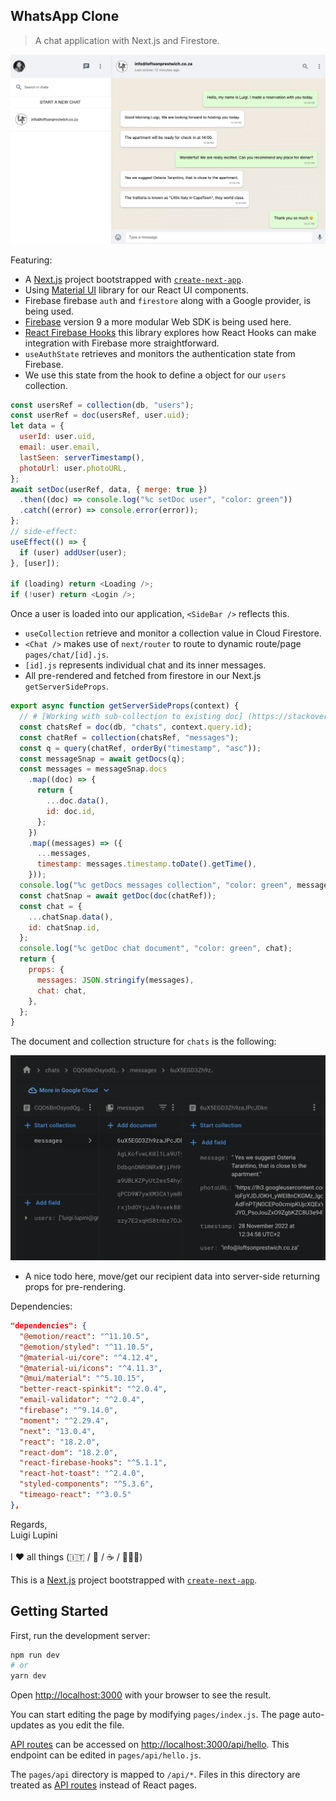 ## WhatsApp Clone

> A chat application with Next.js and Firestore.

![alt text](./capture.png)

Featuring:

- A [Next.js](https://nextjs.org/) project bootstrapped with [`create-next-app`](https://nextjs.org/docs/api-reference/create-next-app).
- Using [Material UI](https://mui.com/) library for our React UI components.
- Firebase firebase `auth` and `firestore` along with a Google provider, is being used.
- [Firebase](https://firebase.google.com/docs/web/modular-upgrade) version 9 a more modular Web SDK is being used here.
- [React Firebase Hooks](https://github.com/CSFrequency/react-firebase-hooks) this library explores how React Hooks can make integration with Firebase more straightforward.
- `useAuthState` retrieves and monitors the authentication state from Firebase.
- We use this state from the hook to define a object for our `users` collection.

```js
const usersRef = collection(db, "users");
const userRef = doc(usersRef, user.uid);
let data = {
  userId: user.uid,
  email: user.email,
  lastSeen: serverTimestamp(),
  photoUrl: user.photoURL,
};
await setDoc(userRef, data, { merge: true })
  .then((doc) => console.log("%c setDoc user", "color: green"))
  .catch((error) => console.error(error));
};
// side-effect:
useEffect(() => {
  if (user) addUser(user);
}, [user]);

if (loading) return <Loading />;
if (!user) return <Login />;
```

Once a user is loaded into our application, `<SideBar />` reflects this.

- `useCollection` retrieve and monitor a collection value in Cloud Firestore.
- `<Chat />` makes use of `next/router` to route to dynamic route/page `pages/chat/[id].js`.
- `[id].js` represents individual chat and its inner messages.
- All pre-rendered and fetched from firestore in our Next.js `getServerSideProps`.

```js
export async function getServerSideProps(context) {
  // # [Working with sub-collection to existing doc] (https://stackoverflow.com/questions/70551249/firebase-v9-add-subcollection-to-existing-doc):
  const chatsRef = doc(db, "chats", context.query.id);
  const chatRef = collection(chatsRef, "messages");
  const q = query(chatRef, orderBy("timestamp", "asc"));
  const messageSnap = await getDocs(q);
  const messages = messageSnap.docs
    .map((doc) => {
      return {
        ...doc.data(),
        id: doc.id,
      };
    })
    .map((messages) => ({
      ...messages,
      timestamp: messages.timestamp.toDate().getTime(),
    }));
  console.log("%c getDocs messages collection", "color: green", messages);
  const chatSnap = await getDoc(doc(chatRef));
  const chat = {
    ...chatSnap.data(),
    id: chatSnap.id,
  };
  console.log("%c getDoc chat document", "color: green", chat);
  return {
    props: {
      messages: JSON.stringify(messages),
      chat: chat,
    },
  };
}
```

The document and collection structure for `chats` is the following:

![alt text](./capture1.png)

- A nice todo here, move/get our recipient data into server-side returning props for pre-rendering.

Dependencies:

```json
"dependencies": {
  "@emotion/react": "^11.10.5",
  "@emotion/styled": "^11.10.5",
  "@material-ui/core": "^4.12.4",
  "@material-ui/icons": "^4.11.3",
  "@mui/material": "^5.10.15",
  "better-react-spinkit": "^2.0.4",
  "email-validator": "^2.0.4",
  "firebase": "^9.14.0",
  "moment": "^2.29.4",
  "next": "13.0.4",
  "react": "18.2.0",
  "react-dom": "18.2.0",
  "react-firebase-hooks": "^5.1.1",
  "react-hot-toast": "^2.4.0",
  "styled-components": "^5.3.6",
  "timeago-react": "^3.0.5"
},
```

Regards, <br />
Luigi Lupini <br />
<br />
I ❤️ all things (🇮🇹 / 🛵 / ☕️ / 👨‍👩‍👧)<br />

This is a [Next.js](https://nextjs.org/) project bootstrapped with [`create-next-app`](https://github.com/vercel/next.js/tree/canary/packages/create-next-app).

## Getting Started

First, run the development server:

```bash
npm run dev
# or
yarn dev
```

Open [http://localhost:3000](http://localhost:3000) with your browser to see the result.

You can start editing the page by modifying `pages/index.js`. The page auto-updates as you edit the file.

[API routes](https://nextjs.org/docs/api-routes/introduction) can be accessed on [http://localhost:3000/api/hello](http://localhost:3000/api/hello). This endpoint can be edited in `pages/api/hello.js`.

The `pages/api` directory is mapped to `/api/*`. Files in this directory are treated as [API routes](https://nextjs.org/docs/api-routes/introduction) instead of React pages.
